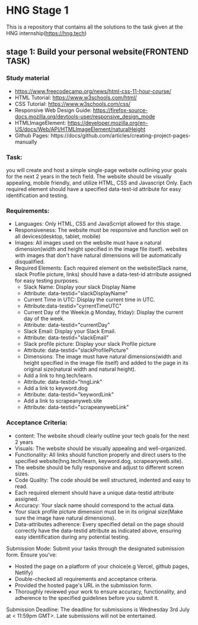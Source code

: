 # HNG Stage 1

This is a repository that contains all the solutions to the task given at the HNG internship(https://hng.tech)

## stage 1: Build your personal website(FRONTEND TASK)

### Study material

- https://www.freecodecamp.org/news/html-css-11-hour-course/
- HTML Tutorial: https://www.w3schools.com/html/
- CSS Tutorial: https://www.w3schools.com/css/
- Responsive Web Design Guide: https://firefox-source-docs.mozilla.org/devtools-user/responsive_design_mode
- HTMLImageElement: https://developer.mozilla.org/en-US/docs/Web/API/HTMLImageElement/naturalHeight
- Github Pages: https://docs/github.com/articles/creating-project-pages-manually

### Task:

you will create and host a simple single-page website outlining your goals for the next 2 years in the tech field. The website should be visually appealing, mobile friendly, and utilize HTML, CSS and Javascript Only. Each required element should have a specified data-test-id attribute for easy identification and testing.

### Requirements:
- Languages: Only HTML, CSS and JavaScrript allowed for this stage.
- Responsiveness: The website must be responsive and function well on all devices(desktop, tablet, mobile)
- Images: All images used on the website must have a natural dimension(width and height specified in the image file itself). websites with images that don't have natural dimensions will be automatically disqualified.
- Required Elements: Each required element on the website(Slack name, slack Profile picture, links) should have a data-test-id atrribute assigned for easy testing purposes.
	- Slack Name: Display your slack Display Name
	- Attribute: data-testid="slackDisplayName"
	- Current Time in UTC: Display the current time in UTC.
	- Attribute:data-testid="cyrrentTimeUTC"
	- Current Day of the Week(e.g Monday, friday): Display the current day of the week.
	- Attribute: data-testid="currentDay"
	- Slack Email: Display your Slack Email.
	- Attribute: data-testid="slackEmail"
	- Slack profile picture: Display your slack Profile picture
	- Attribute: data-testid="slackProfilePicture"
	- Dimensions: The image must have natural dimensions(width and height specified in the image file itself) and added to the page in its original size(natural width and natural height).
	- Add a link to hng.tech/learn.
	- Attribute: data-testid="hngLink"
	- Add a link to keyword.dog
	- Attribute: data-testid="keywordLink"
	- Add a link to scrapeanyweb.site
	- Attribute: data-testid="scrapeanywebLink"

### Acceptance Criteria:
- content: The website shoudl clearly outline your tech goals for the next 2 years
- Visuals: The website should be visually appealing and well-organized.
- Functionality: All links should function properly and direct users to the specified website(hng.tech/learn, keyword.dog, scrapeanyweb.site).
- The website should be fully responsive and adjust to different screen sizes.
- Code Quality: The code should be well structured, indented and easy to read.
- Each required element should have a unique data-testid attribute assigned.
- Accuracy: Your slack name should correspond to the actual data.
- Your slack profile picture dimension must be in its original size(Make sure the image have natural dimensions).
- Data-attributes adherence: Every specified detail on the page should correctly have the data-testid attribute as indicated above, ensuring easy identification during any potential testing.

Submission Mode: Submit your tasks through the designated submission form. Ensure you've:
- Hosted the page on a platform of your choice(e.g Vercel, github pages, Netlify)
- Double-checked all requirements and acceptance criteria.
- Provided the hosted page's URL in the submission form.
- Thoroughly reviewed your work to ensure accuracy, functionality, and adherence to the specified guidelines before you submit it.

Submission Deadline: The deadline for submissions is Wednesday 3rd July at < 11:59pm GMT>. Late submissions will not be entertained.
